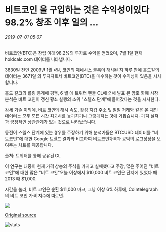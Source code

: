 # 비트코인 을 구입하는 것은 수익성이있다 98.2% 창조 이후 일의 ...

###### 2019-07-01 05:07

비트코인(BTC)은 창립 이래 98.2%의 투자로 수익을 얻었으며, 7월 1일 현재 holdcalc.com 데이터를 나타냅니다.

3830일 전인 2009년 1월 4일, 코인의 제네시스 블록이 해시된 지 하루 만에 홀드칼의 데이터는 3671일 의 투자자로서 비트코인(BTC)을 매수하는 것이 수익성이 있음을 시사합니다.

홀드 칼크의 롤링 통계에 평행, 6 월 에 트위터 핸들 CL에 의해 발표 된 암호 화폐 시장 분석은 비트 코인이 갱신 황소 실행의 소위 "스텔스 단계"에 들어갔다는 것을 시사한다.

강세 기술 이외에, 비트 코인의 해시 속도, 활성 지갑 주소 및 일일 거래와 같은 온 체인 데이터는 모두 모든 시간 최고치를 능가하거나 그렇게하는 것에 가깝습니다. 가격 실적과 긍정적인 상관관계가 있는 것으로 나타났습니다.

동전이 스텔스 단계에 있는 경우를 주장하기 위해 분석가들은 BTC:USD 데이터를 "비트코인"에 대한 Google 트렌드 결과와 비교하여 비트코인가격과 공익의 로그성장을 보여주는 차트를 제공합니다.

출처: 트위터를 통해 공유된 CL

이 연구는 대중이 현재 가격 상승의 주식을 가지고 실패했다고 주장, 많은 주어진 "비트 코인"에 대한 많은 "비트 코인"오늘 이상에서 $10,000 비트 코인은 단지에 있었다 때 2013 때 $1,000.

시간을 눌러, 비트 코인은 순환 $11,000 마크, 그냥 이상 6% 하루에, Cointelegraph의 비트 코인 가격 지수에 따르면.

![](https://s3.cointelegraph.com/storage/uploads/view/ad31b71d5ec2cd005b3c187b3babd6dc.png)

[Original source](https://cointelegraph.com/news/buying-bitcoin-has-been-profitable-982-of-the-days-since-creation)

![stats](https://c.statcounter.com/11760860/0/a89fa40b/1/ "stats")